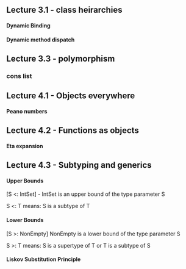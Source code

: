 ## Lecture 3.1 - class heirarchies

#### Dynamic Binding
#### Dynamic method dispatch

## Lecture 3.3 - polymorphism

### cons list

## Lecture 4.1 - Objects everywhere

#### Peano numbers


## Lecture 4.2 - Functions as objects

#### Eta expansion

## Lecture 4.3 - Subtyping and generics

#### Upper Bounds

[S <: IntSet] - IntSet is an upper bound of the type parameter S

S <: T means: S is a subtype of T

#### Lower Bounds
[S >: NonEmpty] NonEmpty is a lower bound of the type parameter S

S >: T means: S is a supertype of T or T is a subtype of S

#### Liskov Substitution Principle

